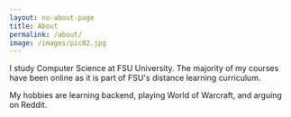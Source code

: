 ```yaml
---
layout: no-about-page
title: About
permalink: /about/
image: /images/pic02.jpg
---
```


I study Computer Science at FSU University. The majority of my courses have been online as it is part of FSU's distance learning curriculum.

My hobbies are learning backend, playing World of Warcraft, and arguing on Reddit.


